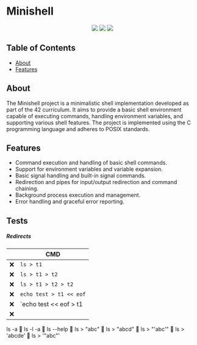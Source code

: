 # Minishell

<p align="center">
  <img src="https://img.shields.io/github/languages/top/ziliolu/42_minishell?color=#FFFFFF&style=flat-square" />
  <img src="https://img.shields.io/badge/status-in%20process-yellow?style=flat-square" />
  <img src="https://img.shields.io/github/last-commit/ziliolu/42_minishell?color=#FFFFFF&style=flat-square" />
</p>

## Table of Contents

- [About](#about)
- [Features](#features)

## About

The Minishell project is a minimalistic shell implementation developed as part of the 42 curriculum. It aims to provide a basic shell environment capable of executing commands, handling environment variables, and supporting various shell features. The project is implemented using the C programming language and adheres to POSIX standards.

## Features

- Command execution and handling of basic shell commands.
- Support for environment variables and variable expansion.
- Basic signal handling and built-in signal commands.
- Redirection and pipes for input/output redirection and command chaining.
- Background process execution and management.
- Error handling and graceful error reporting.


## Tests

##### Redirects

|    |     CMD                 |
|----|------------             | 
| ❌ | `ls > t1`               |
| ❌ | `ls > t1 > t2`          |
| ❌ | `ls > t1 > t2 > t2`     |
| ❌ | `echo test > t1 << eof` |
| ❌ | `echo test << eof > t1  |
| ❌ |                         | 


ls -a
🔴 ls -l -a
🔴 ls --help
🔴 ls > "abc"
🔴 ls >     "abcd"
🔴 ls >   "'abc'"
🔴 ls >   'abcde'
🔴 ls >     '"abc"'
